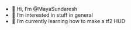 - 👋 Hi, I’m @MayaSundaresh
- 👀 I’m interested in stuff in general
- 🌱 I’m currently learning how to make a tf2 HUD

<!---
MayaSundaresh/MayaSundaresh is a ✨ special ✨ repository because its `README.md` (this file) appears on your GitHub profile.
You can click the Preview link to take a look at your changes.
--->
